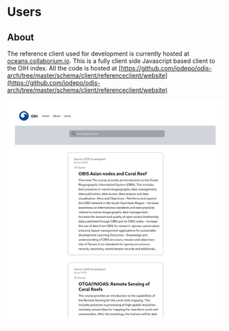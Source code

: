 # Users

## About

The reference client used for development is currently hosted at
 [oceans.collaborium.io](https://oceans.collaborium.io/).  This is a fully
 client side Javascript based client to the OIH index.  All the 
 code is hosted at 
 [https://github.com/iodepo/odis-arch/tree/master/schema/client/referenceclient/website](https://github.com/iodepo/odis-arch/tree/master/schema/client/referenceclient/website)

 ![](./images/oceans.png)
